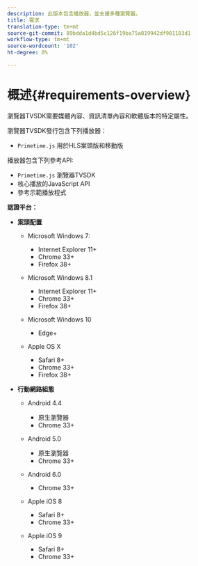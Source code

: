```yaml
---
description: 此版本包含播放器，並支援多種瀏覽器。
title: 需求
translation-type: tm+mt
source-git-commit: 89bdda1d4bd5c126f19ba75a819942df901183d1
workflow-type: tm+mt
source-wordcount: '102'
ht-degree: 0%

---
```



# 概述{#requirements-overview}

瀏覽器TVSDK需要媒體內容、資訊清單內容和軟體版本的特定屬性。

瀏覽器TVSDK發行包含下列播放器：

* `Primetime.js` 用於HLS案頭版和移動版

播放器包含下列參考API:

* `Primetime.js` 瀏覽器TVSDK
* 核心播放的JavaScript API
* 參考示範播放程式

**認證平台：**

* **案頭配置**

   * Microsoft Windows 7:

      * Internet Explorer 11+
      * Chrome 33+
      * Firefox 38+
   * Microsoft Windows 8.1

      * Internet Explorer 11+
      * Chrome 33+
      * Firefox 38+
   * Microsoft Windows 10

      * Edge+
   * Apple OS X

      * Safari 8+
      * Chrome 33+
      * Firefox 38+




* **行動網路組態**

   * Android 4.4

      * 原生瀏覽器
      * Chrome 33+
   * Android 5.0

      * 原生瀏覽器
      * Chrome 33+
   * Android 6.0

      * Chrome 33+
   * Apple iOS 8

      * Safari 8+
      * Chrome 33+
   * Apple iOS 9

      * Safari 8+
      * Chrome 33+